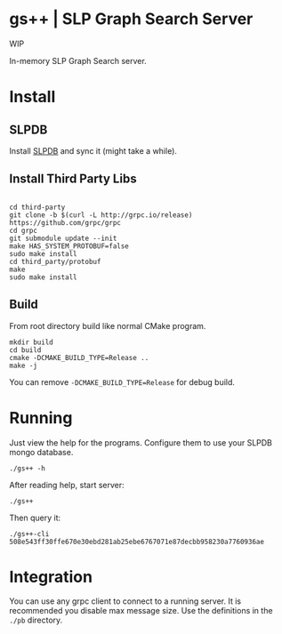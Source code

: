gs++ | SLP Graph Search Server
===

WIP

In-memory SLP Graph Search server. 

# Install

## SLPDB

Install [SLPDB](https://github.com/simpleledger/SLPDB) and sync it (might take a while).

## Install Third Party Libs

```

cd third-party
git clone -b $(curl -L http://grpc.io/release) https://github.com/grpc/grpc
cd grpc
git submodule update --init
make HAS_SYSTEM_PROTOBUF=false
sudo make install
cd third_party/protobuf
make
sudo make install

```

## Build

From root directory build like normal CMake program.

```
mkdir build
cd build
cmake -DCMAKE_BUILD_TYPE=Release ..
make -j
```

You can remove `-DCMAKE_BUILD_TYPE=Release` for debug build.


# Running

Just view the help for the programs. Configure them to use your SLPDB mongo database.

`./gs++ -h`

After reading help, start server:

`./gs++`

Then query it:

`./gs++-cli 508e543ff30ffe670e30ebd281ab25ebe6767071e87decbb958230a7760936ae`


# Integration

You can use any grpc client to connect to a running server. It is recommended you disable max message size. Use the definitions in the `./pb` directory.
